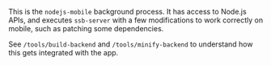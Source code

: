 <!--
SPDX-FileCopyrightText: 2021 The Manyverse Authors

SPDX-License-Identifier: CC-BY-4.0
-->

This is the `nodejs-mobile` background process. It has access to Node.js APIs, and executes `ssb-server` with a few modifications to work correctly on mobile, such as patching some dependencies.

See `/tools/build-backend` and `/tools/minify-backend` to understand how this gets integrated with the app.
